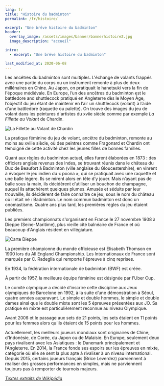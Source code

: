 ```yaml
---
lang: fr
title: "Histoire du badminton"
permalink: /fr/histoire/

excerpt: "Une brêve histoire du badminton"
header:
  overlay_image: /assets/images/banner/bannerhistoire2.jpg
  image_description: "accueil"

intro:
  - excerpt: "Une brêve histoire du badminton"

last_modified_at: 2020-06-08
---
```



Les ancêtres du badminton sont multiples. L'échange de volants frappés avec une partie du corps ou un instrument remonte à plus de deux millénaires en Chine. Au Japon, on pratiquait le hanetsuki vers la fin de l'époque médiévale. En Europe, l’un des ancêtres du badminton est le battledore and shuttlecock pratiqué en Angleterre dès le Moyen Âge, l’objectif du jeu étant de maintenir en l’air un shuttlecock (volant) à l’aide d’une battledore (raquette ou palette). On trouve des images du jeu de volant dans les peintures d'artistes du xviie siècle comme par exemple *La Fillette au Volant* de Chardin.  

![La Fillette au Volant de Chardin](/badminton/assets/images/pages/fillette.jpg)







La pratique féminine du jeu de volant, ancêtre du badminton, remonte au moins au xviiie siècle, où des peintres comme Fragonard et Chardin ont témoigné de cette activité chez les jeunes filles de bonnes familles.  


Quant aux règles du badminton actuel, elles furent élaborées en 1873 : des officiers anglais revenus des Indes, se trouvant réunis dans le château du Duc de Beaufort à Badminton (ville anglaise du Gloucestershire), en vinrent à évoquer le jeu indien du « poona », qui se pratiquait avec une raquette et une balle légère. Ils se mirent alors en tête d’y jouer. Mais n’ayant pas de balle sous la main, ils décidèrent d’utiliser un bouchon de champagne, auquel ils attachèrent quelques plumes. Amusés et séduits par leur trouvaille, ils décidèrent de faire connaître ce jeu, sous le nom du château où il était né : Badminton. Le nom commun badminton est donc un onomastisme. Quatre ans plus tard, les premières règles du jeu étaient publiées.  


Les premiers championnats s'organisent en France le 27 novembre 1908 à Dieppe (Seine-Maritime), plus vieille cité balnéaire de France et où beaucoup d'Anglais résident en villégiature.  

![Carte Dieppe](/badminton/assets/images/pages/dieppe.png)  



La première championne du monde officieuse est Elisabeth Thomson en 1900 lors du All England Championship. Les Internationaux de France sont marqués par C. Radeglia qui remporte l'épreuve à cinq reprises.  


En 1934, la fédération internationale de badminton (BWF) est créée.  


À partir de 1957, la meilleure équipe féminine est désignée par l'Uber Cup.  


Le comité olympique a décidé d’inscrire cette discipline aux Jeux olympiques de Barcelone en 1992, à la suite d’une démonstration à Séoul, quatre années auparavant. Le simple et double hommes, le simple et double dames ainsi que le double mixte sont les 5 épreuves présentées aux JO. Sa pratique en mixte est particulièrement reconnue au niveau Olympique.  


Avant 2006 et le passage aux sets de 21 points, les sets étaient en 11 points pour les femmes alors qu'ils étaient de 15 points pour les hommes.  


Actuellement, les meilleurs joueurs mondiaux sont originaires de Chine, d’Indonésie, de Corée, du Japon ou de Malaisie. En Europe, seulement deux pays rivalisent avec les Asiatiques : le Danemark principalement et l’Angleterre. En 2014, la France fonde ses espoirs sur les épreuves en mixte, catégorie où elle se sent la plus apte à rivaliser à un niveau international. Depuis 2015, certains joueurs français (Brice Leverdez) parviennent à réaliser des grosses performances en simples, mais ne parviennent toujours pas à remporter de tournois majeurs.  

[*Textes extraits de Wikipédia*](https://fr.wikipedia.org/wiki/Badminton)
